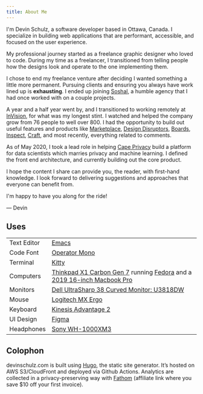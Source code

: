 ```yaml
---
title: About Me
---
```


I'm Devin Schulz, a software developer based in Ottawa, Canada. I specialize in building web applications that are performant, accessible, and focused on the user experience.

My professional journey started as a freelance graphic designer who loved to code. During my time as a freelancer, I transitioned from telling people how the designs look and operate to the one implementing them.

I chose to end my freelance venture after deciding I wanted something a little more permanent. Pursuing clients and ensuring you always have work lined up is **exhausting**. I ended up joining [Soshal](https://soshal.ca/), a humble agency that I had once worked with on a couple projects.

A year and a half year went by, and I transitioned to working remotely at [InVision](https://invisionapp.com), for what was my longest stint. I watched and helped the company grow from 76 people to well over 800. I had the opportunity to build out useful features and products like [Marketplace](https://marketplace.invisionapp.com/), [Design Disruptors](https://www.designdisruptors.com/), [Boards](https://www.invisionapp.com/inside-design/boards-share-design-inspiration-assets/), [Inspect](https://www.invisionapp.com/feature/inspect/), [Craft](https://www.invisionapp.com/craft), and most recently, everything related to comments.

As of May 2020, I took a lead role in helping [Cape Privacy](https://capeprivacy.com) build a platform for data scientists which marries privacy and machine learning. I defined the front end architecture, and currently building out the core product.

I hope the content I share can provide you, the reader, with first-hand knowledge. I look forward to delivering suggestions and approaches that everyone can benefit from.

I'm happy to have you along for the ride!

&mdash; Devin

## Uses

|             |                                                                                                                                                                                                                                 |
| ----------- | ------------------------------------------------------------------------------------------------------------------------------------------------------------------------------------------------------------------------------- |
| Text Editor | [Emacs](https://www.gnu.org/software/emacs)                                                                                                                                                                                     |
| Code Font   | [Operator Mono](https://www.typography.com/fonts/operator/styles/operatormono)                                                                                                                                                  |
| Terminal    | [Kitty](https://sw.kovidgoyal.net/kitty)                                                                                                                                                                                        |
| Computers   | [Thinkpad X1 Carbon Gen 7](https://www.lenovo.com/us/en/laptops/thinkpad/thinkpad-x/X1-Carbon-Gen-7/p/22TP2TXX17G) running [Fedora](https://getfedora.org/) and a [2019 16-inch Macbook Pro](https://www.apple.com/macbook-pro) |
| Monitors    | [Dell UltraSharp 38 Curved Monitor: U3818DW](https://www.dell.com/en-ca/shop/dell-ultrasharp-38-curved-monitor-u3818dw/apd/210-AMRC/monitors-monitor-accessories)                                                               |
| Mouse       | [Logitech MX Ergo](https://www.logitech.com/en-us/product/mx-ergo-wireless-trackball-mouse)                                                                                                                                     |
| Keyboard    | [Kinesis Advantage 2](https://kinesis-ergo.com/shop/advantage2)                                                                                                                                                                 |
| UI Design   | [Figma](https://figma.com)                                                                                                                                                                                                      |
| Headphones  | [Sony WH-1000XM3](https://www.sony.com/electronics/headband-headphones/wh-1000xm3)                                                                                                                                              |

## Colophon

devinschulz.com is built using [Hugo](https://gohugo.io), the static site
generator. It’s hosted on AWS S3/CloudFront and deployed via Github Actions. Analytics are collected in a privacy-preserving way with [Fathom](https://usefathom.com/ref/IGYHNN) (affiliate link where you save \$10 off your first invoice).
